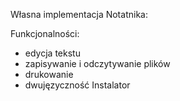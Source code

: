 Własna implementacja Notatnika:

Funkcjonalności:
- edycja tekstu
- zapisywanie i odczytywanie plików
- drukowanie
- dwujęzyczność
Instalator 
